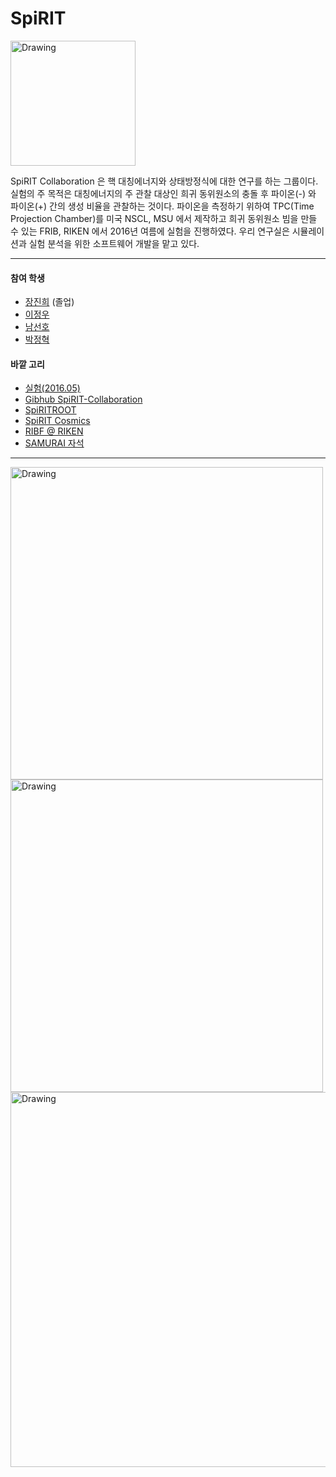 # SpiRIT

<img src="https://github.com/SpiRIT-Collaboration/SPiRITROOT/wiki/SpiRIT-logo.png" alt="Drawing" style="width: 200px;"/>

SpiRIT Collaboration 은 핵 대칭에너지와 상태방정식에 대한 연구를 하는 그룹이다. 실험의 주 목적은 대칭에너지의 주 관찰 대상인 희귀 동위원소의 충돌 후 파이온(-) 와 파이온(+) 간의 생성 비율을 관찰하는 것이다. 파이온을 측정하기 위하여 TPC(Time Projection Chamber)를 미국 NSCL, MSU 에서 제작하고 희귀 동위원소 빔을 만들 수 있는 FRIB, RIKEN 에서 2016년 여름에 실험을 진행하였다. 우리 연구실은 시뮬레이션과 실험 분석을 위한 소프트웨어 개발을 맡고 있다.

---
#### 참여 학생
* [장진희](graduates.md#장진희) (졸업)
* [이정우](students.md#이정우)
* [남선호](students.md#남선호)
* [박정혁](students.md#박정혁)

#### 바깥 고리
* [실험(2016.05)](https://groups.nscl.msu.edu/hira/NP1306_SAMURAI15/1605Sn132/index.htm)
* [Gibhub SpiRIT-Collaboration](https://github.com/SpiRIT-Collaboration)
* [SpiRITROOT](https://github.com/SpiRIT-Collaboration/SpiRITROOT)
* [SpiRIT Cosmics](https://groups.nscl.msu.edu/hira/cosmic/index.html)
* [RIBF @ RIKEN](http://www.nishina.riken.jp/RIBF/)
* [SAMURAI 자석](http://www.nishina.riken.jp/RIBF/SAMURAI/overview.html)

---

<img src="https://groups.nscl.msu.edu/hira/NP1306_SAMURAI15/files/3Dimage132Sn.png" alt="Drawing" style="width: 500px;"/>

<img src="https://groups.nscl.msu.edu/hira/NP1306_SAMURAI15/1605Sn132/files/selectedEvents/r2856e00089_top.png" alt="Drawing" style="width: 500px;"/>

<img src="https://groups.nscl.msu.edu/hira/NP1306_SAMURAI15/1605Sn132/files/groupPics/fountain.jpg" alt="Drawing" style="width: 600px;"/>
